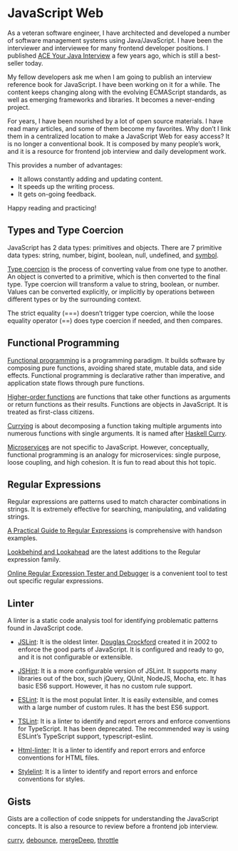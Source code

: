 # JavaScript Web
As a veteran software engineer, I have architected and developed a number of software management systems using Java/JavaScript. I have been the interviewer and interviewee for many frontend developer positions. I published [ACE Your Java Interview](https://www.amazon.com/ACE-Your-Java-Interview-Jennifer/dp/1484104935/ref=tmm_pap_swatch_0?_encoding=UTF8&qid=1566344263&sr=1-9) a few years ago, which is still a best-seller today.

My fellow developers ask me when I am going to publish an interview reference book for JavaScript. I have been working on it for a while. The content keeps changing along with the evolving ECMAScript standards, as well as emerging frameworks and libraries. It becomes a never-ending project.

For years, I have been nourished by a lot of open source materials. I have read many articles, and some of them become my favorites. Why don’t I link them in a centralized location to make a JavaScript Web for easy access? It is no longer a conventional book. It is composed by many people’s work, and it is a resource for frontend job interview and daily development work.

This provides a number of advantages: 

*	It allows constantly adding and updating content.
*	It speeds up the writing process.
*	It gets on-going feedback. 

Happy reading and practicing!


## Types and Type Coercion 
JavaScript has 2 data types: primitives and objects.
There are 7 primitive data types: string, number, bigint, boolean, null, undefined, and [symbol](https://hacks.mozilla.org/2015/06/es6-in-depth-symbols/).

[Type coercion](https://medium.freecodecamp.org/js-type-coercion-explained-27ba3d9a2839) is the process of converting value from one type to another. An object is converted to a primitive, which is then converted to the final type. Type coercion will transform a value to string, boolean, or number. Values can be converted explicitly, or implicitly by operations between different types or by the surrounding context. 

The strict equality (===) doesn’t trigger type coercion, while the loose equality operator (==) does type coercion if needed, and then compares.

## Functional Programming
[Functional programming](https://medium.com/javascript-scene/master-the-javascript-interview-what-is-functional-programming-7f218c68b3a0) is a programming paradigm. It builds software by composing pure functions, avoiding shared state, mutable data, and side effects. Functional programming is declarative rather than imperative, and application state flows through pure functions.

[Higher-order functions](https://dev.to/damcosset/higher-order-functions-in-javascript-4j8b) are functions that take other functions as arguments or return functions as their results. Functions are objects in JavaScript. It is treated as first-class citizens.

[Currying](https://codeburst.io/perpetual-currying-in-javascript-5ae1c749adc5) is about decomposing a function taking multiple arguments into numerous functions with single arguments.
It is named after [Haskell Curry](https://en.wikipedia.org/wiki/Haskell_Curry).

[Microservices](https://medium.engineering/microservice-architecture-at-medium-9c33805eb74f) are not specific to JavaScript. However, conceptually, functional programming is an analogy for microservices: single purpose, loose coupling, and high cohesion. It is fun to read about this hot topic.

## Regular Expressions
Regular expressions are patterns used to match character combinations in strings. It is extremely effective for searching, manipulating, and validating strings.

[A Practical Guide to Regular Expressions](https://blog.bitsrc.io/a-beginners-guide-to-regular-expressions-regex-in-javascript-9c58feb27eb4) is comprehensive with handson examples.

[Lookbehind and Lookahead](https://itnext.io/whats-new-in-javascript-google-i-o-2019-summary-d16bd2308412) are the latest additions to the Regular expression family.
 
[Online Regular Expression Tester and Debugger](https://regex101.com/) is a convenient tool to test out specific regular expressions.

## Linter
A linter is a static code analysis tool for identifying problematic patterns found in JavaScript code. 

* [JSLint](https://github.com/douglascrockford/JSLint): It is the oldest linter. [Douglas Crockford](https://en.wikipedia.org/wiki/Douglas_Crockford) created it in 2002 to enforce the good parts of JavaScript. It is configured and ready to go, and it is not configurable or extensible.

* [JSHint](https://github.com/jshint/jshint): It is a more configurable version of JSLint. It supports many libraries out of the box, such jQuery, QUnit, NodeJS, Mocha, etc. It has basic ES6 support. However, it has no custom rule support.

* [ESLint](https://github.com/eslint/eslint): It is the most populat linter. It is easily extensible, and comes with a large number of custom rules. It has the best ES6 support.

* [TSLint](https://github.com/palantir/tslint): It is a linter to identify and report errors and enforce conventions  for TypeScript. It has been deprecated. The recommended way is using ESLint’s TypeScript support, typescript-eslint. 


* [Html-linter](https://github.com/chinchiheather/html-linter): It is a linter to identify and report errors and enforce conventions for HTML files.

* [Stylelint](https://github.com/stylelint/stylelint): It is a linter to identify and report errors and enforce conventions for styles.

## Gists
Gists are a collection of code snippets for understanding the JavaScript concepts. It is also a resource to review before a frontend job interview.

[curry](https://gist.github.com/JenniferFuBook/b4e0d9a4bf2c2ce2da930208525e0cca), [debounce](https://gist.github.com/JenniferFuBook/dce897550feef47e13dbc2c75e059733), [mergeDeep](https://gist.github.com/JenniferFuBook/26afd67cc269e48aad28fff40176e698), [throttle](https://gist.github.com/JenniferFuBook/61697bb9b7917af7cecdcb4461b45074)
